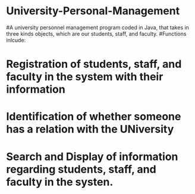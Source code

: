 # University-Personal-Management


#A university personnel management program coded in Java, that takes in three kinds objects, which are our students, staff, and faculty. 
#Functions inlcude:
# Registration of students, staff, and faculty in the system with their information
# Identification of whether someone has a relation with the UNiversity
# Search and Display of information regarding students, staff, and faculty in the systen.
